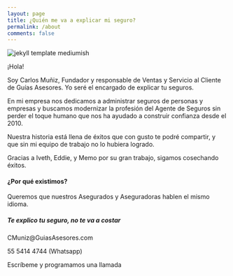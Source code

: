 ```yaml
---
layout: page
title: ¿Quién me va a explicar mi seguro?
permalink: /about
comments: false
---
```

<p class="mb-5"><img class="shadow-lg" src="{{site.baseurl}}/assets/images/CAMA.jpeg" alt="jekyll template mediumish" /></p>


<div class="row justify-content-between">
<div class="col-md-8 pr-5">

<p>¡Hola!</p>
<p>Soy Carlos Muñiz, Fundador y responsable de Ventas y Servicio al Cliente de Guías Asesores. Yo seré el encargado de explicar tu seguros.</p>

<p>En mi empresa nos dedicamos a administrar seguros de personas y empresas y buscamos modernizar la profesión del Agente de Seguros sin perder el toque humano que nos ha ayudado a construir confianza desde el 2010.</p>

<p>Nuestra historia está llena de éxitos que con gusto te podré compartir, y que sin mi equipo de trabajo no lo hubiera logrado.</p>

<p>Gracias a Iveth, Eddie, y Memo por su gran trabajo, sigamos cosechando éxitos.</p>


<h4>¿Por qué existimos?</h4>

<p>Queremos que nuestros Asegurados y Aseguradoras hablen el mismo idioma.</p>

</div>

<div class="col-md-4">

<div class="sticky-top sticky-top-80">
<h5>Te explico tu seguro, no te va a costar</h5>
  
<p><i class="far fa-envelope"></i> CMuniz@GuiasAsesores.com</p>
<p>55 5414 4744 (Whatsapp)</p>
<p>Escríbeme y programamos una llamada</p>

</div>
</div>
</div>
